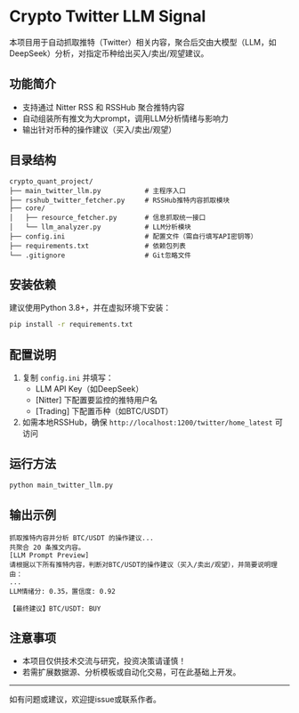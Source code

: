 # Crypto Twitter LLM Signal

本项目用于自动抓取推特（Twitter）相关内容，聚合后交由大模型（LLM，如DeepSeek）分析，对指定币种给出买入/卖出/观望建议。

## 功能简介
- 支持通过 Nitter RSS 和 RSSHub 聚合推特内容
- 自动组装所有推文为大prompt，调用LLM分析情绪与影响力
- 输出针对币种的操作建议（买入/卖出/观望）

## 目录结构
```
crypto_quant_project/
├── main_twitter_llm.py           # 主程序入口
├── rsshub_twitter_fetcher.py     # RSSHub推特内容抓取模块
├── core/
│   ├── resource_fetcher.py       # 信息抓取统一接口
│   └── llm_analyzer.py           # LLM分析模块
├── config.ini                    # 配置文件（需自行填写API密钥等）
├── requirements.txt              # 依赖包列表
└── .gitignore                    # Git忽略文件
```

## 安装依赖
建议使用Python 3.8+，并在虚拟环境下安装：
```bash
pip install -r requirements.txt
```

## 配置说明
1. 复制 `config.ini` 并填写：
   - LLM API Key（如DeepSeek）
   - [Nitter] 下配置要监控的推特用户名
   - [Trading] 下配置币种（如BTC/USDT）
2. 如需本地RSSHub，确保 `http://localhost:1200/twitter/home_latest` 可访问

## 运行方法
```bash
python main_twitter_llm.py
```

## 输出示例
```
抓取推特内容并分析 BTC/USDT 的操作建议...
共聚合 20 条推文内容。
[LLM Prompt Preview]
请根据以下所有推特内容，判断对BTC/USDT的操作建议（买入/卖出/观望），并简要说明理由：
...
LLM情绪分: 0.35，置信度: 0.92

【最终建议】BTC/USDT: BUY
```

## 注意事项
- 本项目仅供技术交流与研究，投资决策请谨慎！
- 若需扩展数据源、分析模板或自动化交易，可在此基础上开发。

---
如有问题或建议，欢迎提issue或联系作者。 